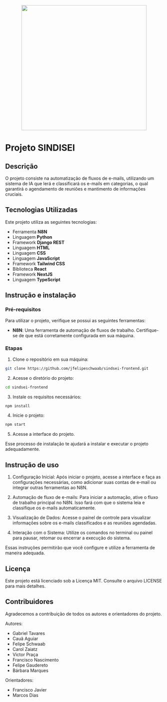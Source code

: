 <div align="center">
<img src="https://github.com/user-attachments/assets/b4c478e3-0e01-4648-b677-b5723c0e34c8" width="400px" />
</div>


# Projeto SINDISEI


## Descrição 
O projeto consiste na automatização de fluxos de e-mails, utilizando um sistema de IA que lerá e classificará os e-mails em categorias, o qual garantirá o agendamento de reuniões e mantimento de informações cruciais. 


## Tecnologias Utilizadas

Este projeto utiliza as seguintes tecnologias:

- Ferramenta **N8N**
- Linguagem **Python**
- Framework **Django REST**
- Linguagem **HTML**
- Linguagem **CSS**
- Linguagem **JavaScript**
- Framework **Tailwind CSS**
- Biblioteca **React**
- Framework **NextJS**
- Linguagem **TypeScript**


## Instrução e instalação 

### Pré-requisitos 

Para utilizar o projeto, verifique se possui as seguintes ferramentas:

- **N8N**: Uma ferramenta de automação de fluxos de trabalho. 
Certifique-se de que está corretamente configurada em sua máquina.

### Etapas 

1. Clone o repositório em sua máquina:

```bash 
git clone https://github.com/jfelipeschwaab/sindsei-frontend.git
```

2. Acesse o diretório do projeto:

```bash
cd sindsei-frontend
```

3. Instale os requisitos necessários:

```bash
npm install
```

4. Inicie o projeto:

```bash
npm start
```

5. Acesse a interface do projeto.

Esse processo de instalação te ajudará a instalar e executar o projeto adequadamente.


## Instrução de uso 

1. Configuração Inicial: Após iniciar o projeto, acesse a interface e faça as configurações necessárias, como adicionar suas contas de e-mail ou integrar outras ferramentas ao N8N.

2. Automação de fluxo de e-mails: Para iniciar a automação, ative o fluxo de trabalho principal no N8N. Isso fará com que o sistema leia e classifique os e-mails automaticamente.

3. Visualização de Dados: Acesse o painel de controle para visualizar informações sobre os e-mails classificados e as reuniões agendadas.

4. Interação com o Sistema: Utilize os comandos no terminal ou painel para pausar, retomar ou encerrar a execução do sistema.

Essas instruções permitirão que você configure e utilize a ferramenta de maneira adequada.

## Licença 

Este projeto está licenciado sob a Licença MIT. Consulte o arquivo LICENSE para mais detalhes.

 
## Contribuidores 

Agradecemos a contribuição de todos os autores e orientadores do projeto.

Autores:
- Gabriel Tavares
- Cauã Aguiar
- Felipe Schwaab
- Carol Zaiatz
- Victor Praça
- Francisco Nascimento
- Felipe Gaudereto
- Bárbara Marques

Orientadores:
- Francisco Javier
- Marcos Dias
